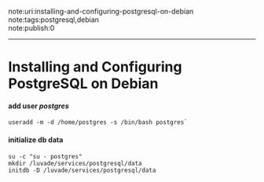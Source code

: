 note:uri:installing-and-configuring-postgresql-on-debian  
note:tags:postgresql,debian  
note:publish:0  
***
# Installing and Configuring PostgreSQL on Debian

#### add user *postgres*
```
useradd -m -d /home/postgres -s /bin/bash postgres`
```

#### initialize db data
```
su -c "su - postgres"  
mkdir /luvade/services/postgresql/data  
initdb -D /luvade/services/postgresql/data
```
